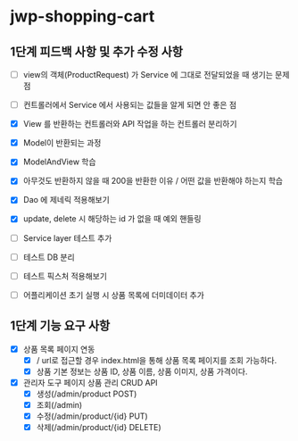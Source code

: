# jwp-shopping-cart

## 1단계 피드백 사항 및 추가 수정 사항
- [ ] view의 객체(ProductRequest) 가 Service 에 그대로 전달되었을 때 생기는 문제점
- [ ] 컨트롤러에서 Service 에서 사용되는 값들을 알게 되면 안 좋은 점
- [x] View 를 반환하는 컨트롤러와 API 작업을 하는 컨트롤러 분리하기
- [x] Model이 반환되는 과정
- [x] ModelAndView 학습
- [x] 아무것도 반환하지 않을 때 200을 반환한 이유 / 어떤 값을 반환해야 하는지 학습
- [x] Dao 에 제네릭 적용해보기
- [x] update, delete 시 해당하는 id 가 없을 때 예외 핸들링
- [ ] Service layer 테스트 추가
- [ ] 테스트 DB 분리
- [ ] 테스트 픽스처 적용해보기
- [ ] 어플리케이션 초기 실행 시 상품 목록에 더미데이터 추가



## 1단계 기능 요구 사항

- [x] 상품 목록 페이지 연동
  - [x] / url로 접근할 경우 index.html을 통해 상품 목록 페이지를 조회 가능하다.
  - [x] 상품 기본 정보는 상품 ID, 상품 이름, 상품 이미지, 상품 가격이다.

- [x] 관리자 도구 페이지 상품 관리 CRUD API
  - [x] 생성(/admin/product POST)
  - [x] 조회(/admin)
  - [x] 수정(/admin/product/{id} PUT)
  - [x] 삭제(/admin/product/{id} DELETE)
